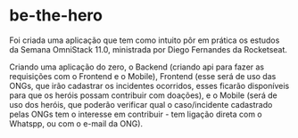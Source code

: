 # be-the-hero

Foi criada uma aplicação que tem como intuito pôr em prática os estudos da Semana OmniStack 11.0, ministrada por Diego Fernandes da Rocketseat.

Criando uma aplicação do zero, o Backend (criando api para fazer as requisições com o Frontend e o Mobile), Frontend (esse será de uso das ONGs, que irão cadastrar os incidentes ocorridos, esses ficarão disponíveis para que os heróis possam contribuir com doações), e o Mobile (será de uso dos heróis, que poderão verificar qual o caso/incidente cadastrado pelas ONGs tem o interesse em contribuir - tem ligação direta com o Whatspp, ou com o e-mail da ONG).
